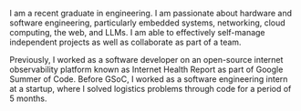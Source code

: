 I am a recent graduate in engineering. I am passionate about hardware and software engineering, particularly embedded systems, networking, cloud computing, the web, and LLMs. I am able to effectively self-manage independent projects as well as collaborate as part of a team.

Previously, I worked as a software developer on an open-source internet observability platform known as Internet Health Report as part of Google Summer of Code. Before GSoC, I worked as a software engineering intern at a startup, where I solved logistics problems through code for a period of 5 months.
